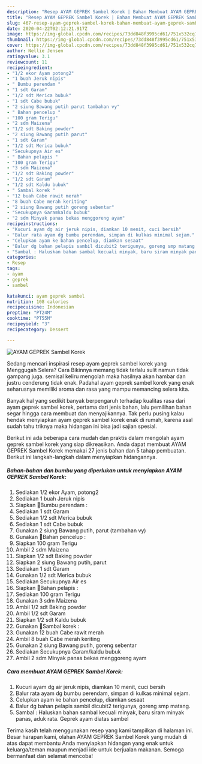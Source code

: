 ```yaml
---
description: "Resep AYAM GEPREK Sambel Korek | Bahan Membuat AYAM GEPREK Sambel Korek Yang Lezat"
title: "Resep AYAM GEPREK Sambel Korek | Bahan Membuat AYAM GEPREK Sambel Korek Yang Lezat"
slug: 467-resep-ayam-geprek-sambel-korek-bahan-membuat-ayam-geprek-sambel-korek-yang-lezat
date: 2020-04-22T02:12:21.917Z
image: https://img-global.cpcdn.com/recipes/73dd848f3995cd61/751x532cq70/ayam-geprek-sambel-korek-foto-resep-utama.jpg
thumbnail: https://img-global.cpcdn.com/recipes/73dd848f3995cd61/751x532cq70/ayam-geprek-sambel-korek-foto-resep-utama.jpg
cover: https://img-global.cpcdn.com/recipes/73dd848f3995cd61/751x532cq70/ayam-geprek-sambel-korek-foto-resep-utama.jpg
author: Nellie Jensen
ratingvalue: 3.1
reviewcount: 11
recipeingredient:
- "1/2 ekor Ayam potong2"
- "1 buah Jeruk nipis"
- " Bumbu perendam "
- "1 sdt Garam"
- "1/2 sdt Merica bubuk"
- "1 sdt Cabe bubuk"
- "2 siung Bawang putih parut tambahan vy"
- " Bahan pencelup "
- "100 gram Terigu"
- "2 sdm Maizena"
- "1/2 sdt Baking powder"
- "2 siung Bawang putih parut"
- "1 sdt Garam"
- "1/2 sdt Merica bubuk"
- "Secukupnya Air es"
- " Bahan pelapis "
- "100 gram Terigu"
- "3 sdm Maizena"
- "1/2 sdt Baking powder"
- "1/2 sdt Garam"
- "1/2 sdt Kaldu bubuk"
- " Sambal korek "
- "12 buah Cabe rawit merah"
- "8 buah Cabe merah keriting"
- "2 siung Bawang putih goreng sebentar"
- "Secukupnya Garamkaldu bubuk"
- "2 sdm Minyak panas bekas menggoreng ayam"
recipeinstructions:
- "Kucuri ayam dg air jeruk nipis, diamkan 10 menit, cuci bersih"
- "Balur rata ayam dg bumbu perendam, simpan di kulkas minimal sejam."
- "Celupkan ayam ke bahan pencelup, diamkan sesaat"
- "Balur dg bahan pelapis sambil dicubit2 terigunya, goreng smp matang."
- "Sambal : Haluskan bahan sambal kecuali minyak, baru siram minyak panas, aduk rata. Geprek ayam diatas sambel"
categories:
- Resep
tags:
- ayam
- geprek
- sambel

katakunci: ayam geprek sambel 
nutrition: 108 calories
recipecuisine: Indonesian
preptime: "PT24M"
cooktime: "PT55M"
recipeyield: "3"
recipecategory: Dessert

---
```



![AYAM GEPREK Sambel Korek](https://img-global.cpcdn.com/recipes/73dd848f3995cd61/751x532cq70/ayam-geprek-sambel-korek-foto-resep-utama.jpg)

Sedang mencari inspirasi resep ayam geprek sambel korek yang Menggugah Selera? Cara Bikinnya memang tidak terlalu sulit namun tidak gampang juga. semisal keliru mengolah maka hasilnya akan hambar dan justru cenderung tidak enak. Padahal ayam geprek sambel korek yang enak seharusnya memiliki aroma dan rasa yang mampu memancing selera kita.



Banyak hal yang sedikit banyak berpengaruh terhadap kualitas rasa dari ayam geprek sambel korek, pertama dari jenis bahan, lalu pemilihan bahan segar hingga cara membuat dan menyajikannya. Tak perlu pusing kalau hendak menyiapkan ayam geprek sambel korek enak di rumah, karena asal sudah tahu triknya maka hidangan ini bisa jadi sajian spesial.


Berikut ini ada beberapa cara mudah dan praktis dalam mengolah ayam geprek sambel korek yang siap dikreasikan. Anda dapat membuat AYAM GEPREK Sambel Korek memakai 27 jenis bahan dan 5 tahap pembuatan. Berikut ini langkah-langkah dalam menyiapkan hidangannya.

<!--inarticleads1-->

##### Bahan-bahan dan bumbu yang diperlukan untuk menyiapkan AYAM GEPREK Sambel Korek:

1. Sediakan 1/2 ekor Ayam, potong2
1. Sediakan 1 buah Jeruk nipis
1. Siapkan  🔸Bumbu perendam :
1. Sediakan 1 sdt Garam
1. Sediakan 1/2 sdt Merica bubuk
1. Sediakan 1 sdt Cabe bubuk
1. Gunakan 2 siung Bawang putih, parut (tambahan vy)
1. Gunakan  🔸Bahan pencelup :
1. Siapkan 100 gram Terigu
1. Ambil 2 sdm Maizena
1. Siapkan 1/2 sdt Baking powder
1. Siapkan 2 siung Bawang putih, parut
1. Sediakan 1 sdt Garam
1. Gunakan 1/2 sdt Merica bubuk
1. Sediakan Secukupnya Air es
1. Siapkan  🔸Bahan pelapis :
1. Sediakan 100 gram Terigu
1. Gunakan 3 sdm Maizena
1. Ambil 1/2 sdt Baking powder
1. Ambil 1/2 sdt Garam
1. Siapkan 1/2 sdt Kaldu bubuk
1. Gunakan  🔸Sambal korek :
1. Gunakan 12 buah Cabe rawit merah
1. Ambil 8 buah Cabe merah keriting
1. Gunakan 2 siung Bawang putih, goreng sebentar
1. Sediakan Secukupnya Garam/kaldu bubuk
1. Ambil 2 sdm Minyak panas bekas menggoreng ayam




<!--inarticleads2-->

##### Cara membuat AYAM GEPREK Sambel Korek:

1. Kucuri ayam dg air jeruk nipis, diamkan 10 menit, cuci bersih
1. Balur rata ayam dg bumbu perendam, simpan di kulkas minimal sejam.
1. Celupkan ayam ke bahan pencelup, diamkan sesaat
1. Balur dg bahan pelapis sambil dicubit2 terigunya, goreng smp matang.
1. Sambal : Haluskan bahan sambal kecuali minyak, baru siram minyak panas, aduk rata. Geprek ayam diatas sambel




Terima kasih telah menggunakan resep yang kami tampilkan di halaman ini. Besar harapan kami, olahan AYAM GEPREK Sambel Korek yang mudah di atas dapat membantu Anda menyiapkan hidangan yang enak untuk keluarga/teman maupun menjadi ide untuk berjualan makanan. Semoga bermanfaat dan selamat mencoba!
